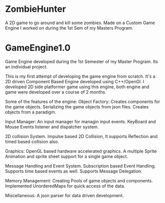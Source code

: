 # ZombieHunter
A 2D game to go around and kill some zombies.
Made on a Custom Game Engine I worked on during the 1st Sem of my Masters Program. 

# GameEngine1.0
Game Engine developed during the 1st Semester of my Master Program. Its an individual project.

This is my first attempt of developing the game engine from scratch. It's a 2D driven Component Based Engine developed using C++/OpenGl. I developed 2D side platformer game using this engine, both engine and game were developed over a course of 2 months.

Some of the features of the engine: Object Factory: Creates components for the game objects. Serializing the game objects from json files. Creates objects from a paradigm.

Input Manager: An input manager for managin input events. KeyBoard and Mouse Events listener and dispatcher system.

2D collision System. Impulse based 2D Collision, It supports Reflection and timed based collision also.

Graphics: OpenGL based hardware accelerated graphics. A multiple Sprite Animation and sprite sheet support for a single game object.

Message Handling and Event System. Subscription based Event Handling. Supports time based events as well. Supports Message Delegation.

Memory Management: Creating Pools of game objects and components. Implemented UnorderedMaps for quick access of the data.

Miscellaneous: A json parser for data driven development.
